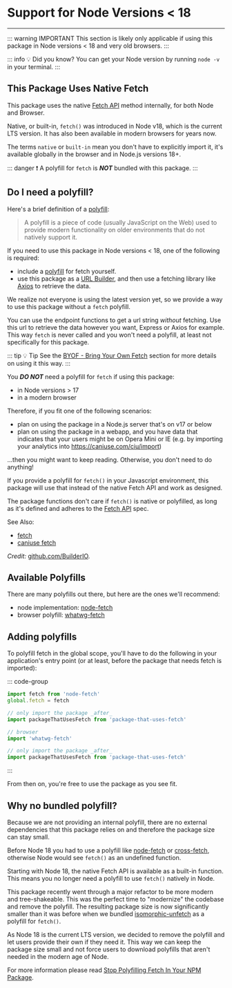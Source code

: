 # Support for Node Versions < 18

---

::: warning IMPORTANT
This section is likely only applicable if using this package in Node versions < 18 and very
old browsers.
:::

::: info :bulb: Did you know?
You can get your Node version by running `node -v` in your terminal.
:::

## This Package Uses Native Fetch

This package uses the native [Fetch API](https://developer.mozilla.org/en-US/docs/Web/API/Fetch_API)
method internally, for both Node and Browser.

Native, or built-in, `fetch()` was introduced in Node v18, which is the current LTS version.
It has also been available in modern browsers for years now.

The terms `native` or `built-in` mean you don't have to explicitly import it, it's available
globally in the browser and in Node.js versions 18+.

::: danger :exclamation: A polyfill for `fetch` is **_NOT_** bundled with this package.
:::

## Do I need a polyfill?

Here's a brief definition of a
[polyfill](https://developer.mozilla.org/en-US/docs/Glossary/Polyfill):

> A polyfill is a piece of code (usually JavaScript on the Web) used to provide modern functionality
> on older environments that do not natively support it.

If you need to use this package in Node versions < 18, one of the following is required:

- include a [polyfill](#available-polyfills) for fetch yourself.
- use this package as a
  [URL Builder](../guide/bring-your-own-fetch.md#alternate-use-of-this-package), and then use a
  fetching library like [Axios](https://www.npmjs.com/package/axios) to retrieve the data.

We realize not everyone is using the latest version yet, so we provide a way to use this package
without a `fetch` polyfill.

You can use the endpoint functions to get a url string _without_ fetching. Use this url to
retrieve the data however you want, Express or Axios for example. This way `fetch` is never called
and you won't need a polyfill, at least not specifically for this package.

::: tip :bulb: Tip
See the [BYOF - Bring Your Own Fetch](../guide/bring-your-own-fetch.md) section for more
details on using it this way.
:::

You _**DO NOT**_ need a polyfill for `fetch` if using this package:

- in Node versions > 17
- in a modern browser

Therefore, if you fit one of the following scenarios:

- plan on using the package in a Node.js server that's on v17 or below
- plan on using the package in a webapp, and you have data that indicates that your users might be
  on Opera Mini or IE (e.g. by importing your analytics into https://caniuse.com/ciu/import)

...then you might want to keep reading. Otherwise, you don't need to do anything!

If you provide a polyfill for `fetch()` in your Javascript environment, this package will use that
instead of the native Fetch API and work as designed.

The package functions don't care if `fetch()` is native or polyfilled, as long as it's defined and
adheres to the [Fetch API](https://developer.mozilla.org/en-US/docs/Web/API/Fetch_API) spec.

See Also:

- [fetch](https://developer.mozilla.org/en-US/docs/Web/API/Fetch_API)
- [caniuse fetch](https://caniuse.com/?search=fetch)

_Credit:_ [github.com/BuilderIO](https://github.com/BuilderIO/this-package-uses-fetch).

## Available Polyfills

There are many polyfills out there, but here are the ones we'll recommend:

- node implementation: [node-fetch](https://github.com/bitinn/node-fetch)
- browser polyfill: [whatwg-fetch](https://github.com/github/fetch)

## Adding polyfills

To polyfill fetch in the global scope, you'll have to do the following in your application's entry
point (or at least, before the package that needs fetch is imported):

::: code-group

```ts [Server]
import fetch from 'node-fetch'
global.fetch = fetch

// only import the package _after_
import packageThatUsesFetch from 'package-that-uses-fetch'
```

```ts [Browser]
// browser
import 'whatwg-fetch'

// only import the package _after_
import packageThatUsesFetch from 'package-that-uses-fetch'
```

:::

From then on, you're free to use the package as you see fit.

## Why no bundled polyfill?

Because we are not providing an internal polyfill, there are no external dependencies that this
package relies on and therefore the package size can stay small.

Before Node 18 you had to use a polyfill like [node-fetch](https://www.npmjs.com/package/node-fetch)
or [cross-fetch](https://www.npmjs.com/package/cross-fetch), otherwise Node would see `fetch()` as
an undefined function.

Starting with Node 18, the native Fetch API is available as a built-in function. This means you no
longer need a polyfill to use `fetch()` natively in Node.

This package recently went through a major refactor to be more modern and tree-shakeable. This was
the perfect time to "modernize" the codebase and remove the polyfill. The resulting package size is
now significantly smaller than it was before when we bundled
[isomorphic-unfetch](https://www.npmjs.com/package/isomorphic-unfetch) as a polyfill for `fetch()`.

As Node 18 is the current LTS version, we decided to remove the polyfill and let users provide their
own if they need it. This way we can keep the package size small and not force users to download
polyfills that aren't needed in the modern age of Node.

For more information please read
[Stop Polyfilling Fetch In Your NPM Package](https://www.builder.io/blog/stop-polyfilling-fetch-in-your-npm-package).
